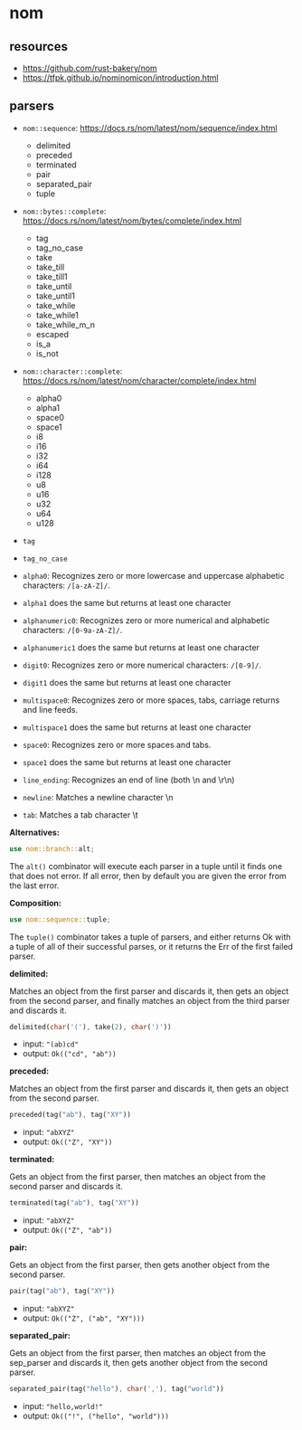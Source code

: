 # nom

## resources

- <https://github.com/rust-bakery/nom>
- <https://tfpk.github.io/nominomicon/introduction.html>

## parsers

- `nom::sequence`: <https://docs.rs/nom/latest/nom/sequence/index.html>
  - delimited
  - preceded
  - terminated
  - pair
  - separated_pair
  - tuple
- `nom::bytes::complete`: <https://docs.rs/nom/latest/nom/bytes/complete/index.html>
  - tag
  - tag_no_case
  - take
  - take_till
  - take_till1
  - take_until
  - take_until1
  - take_while
  - take_while1
  - take_while_m_n
  - escaped
  - is_a
  - is_not
- `nom::character::complete`: <https://docs.rs/nom/latest/nom/character/complete/index.html>
  - alpha0
  - alpha1
  - space0
  - space1
  - i8
  - i16
  - i32
  - i64
  - i128
  - u8
  - u16
  - u32
  - u64
  - u128

- `tag`
- `tag_no_case`
- `alpha0`: Recognizes zero or more lowercase and uppercase alphabetic characters: `/[a-zA-Z]/`.
- `alpha1` does the same but returns at least one character
- `alphanumeric0`: Recognizes zero or more numerical and alphabetic characters: `/[0-9a-zA-Z]/`.
- `alphanumeric1` does the same but returns at least one character
- `digit0`: Recognizes zero or more numerical characters: `/[0-9]/`.
- `digit1` does the same but returns at least one character
- `multispace0`: Recognizes zero or more spaces, tabs, carriage returns and line feeds.
- `multispace1` does the same but returns at least one character
- `space0`: Recognizes zero or more spaces and tabs.
- `space1` does the same but returns at least one character
- `line_ending`: Recognizes an end of line (both \n and \r\n)
- `newline`: Matches a newline character \n
- `tab`: Matches a tab character \t

**Alternatives:**

```rust
use nom::branch::alt;
```

The `alt()` combinator will execute each parser in a tuple until it finds one
that does not error. If all error, then by default you are given the error
from the last error.

**Composition:**

```rust
use nom::sequence::tuple;
```

The `tuple()` combinator takes a tuple of parsers, and either returns Ok
with a tuple of all of their successful parses, or it returns the Err of
the first failed parser.


**delimited:**

Matches an object from the first parser and discards it, then gets an object
from the second parser, and finally matches an object from the third parser
and discards it.

```rust
delimited(char('('), take(2), char(')'))
```

- input: `"(ab)cd"`
- output: `Ok(("cd", "ab"))`

**preceded:**

Matches an object from the first parser and discards it, then gets an object
from the second parser.

```rust
preceded(tag("ab"), tag("XY"))
```

- input: `"abXYZ"`
- output: `Ok(("Z", "XY"))`

**terminated:**

Gets an object from the first parser, then matches an object from the second
parser and discards it.

```rust
terminated(tag("ab"), tag("XY"))
```

- input: `"abXYZ"`
- output: `Ok(("Z", "ab"))`

**pair:**

Gets an object from the first parser, then gets another object from
the second parser.

```rust
pair(tag("ab"), tag("XY"))
```

- input: `"abXYZ"`
- output: `Ok(("Z", ("ab", "XY")))`

**separated_pair:**

Gets an object from the first parser, then matches an object from the
sep_parser and discards it, then gets another object from the second parser.

```rust
separated_pair(tag("hello"), char(','), tag("world"))
```

- input: `"hello,world!"`
- output: `Ok(("!", ("hello", "world")))`

